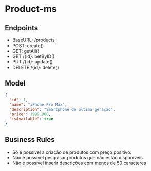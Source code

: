 # Product-ms
## Endpoints
- BaseURL: /products
- POST: create()
- GET: getAll()
- GET /{id}: betByID()
- PUT /{id}: update()
- DELETE /{id}: delete()

## Model
```json
{
  "id": 1,
  "name": "iPhone Pro Max",
  "description": "Smartphone de última geração",
  "price": 1999.900,
  "isAvailable": true
}
```

## Business Rules
- Só é possível a criação de produtos com preço positivo:
- Não é possível pesquisar produtos que não estão disponíveis
- Não é possível inserir descrições com menos de 50 caracteres
